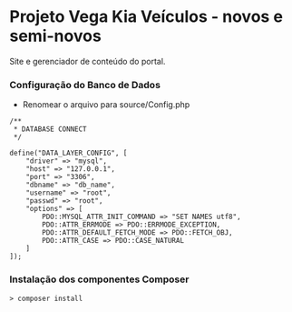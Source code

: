 
# Projeto Vega Kia Veículos - novos e semi-novos

Site e gerenciador de conteúdo do portal.

### Configuração do Banco de Dados
- Renomear o arquivo para source/Config.php
```
/**
 * DATABASE CONNECT
 */

define("DATA_LAYER_CONFIG", [
    "driver" => "mysql",
    "host" => "127.0.0.1",
    "port" => "3306",
    "dbname" => "db_name",
    "username" => "root",
    "passwd" => "root",
    "options" => [
        PDO::MYSQL_ATTR_INIT_COMMAND => "SET NAMES utf8",
        PDO::ATTR_ERRMODE => PDO::ERRMODE_EXCEPTION,
        PDO::ATTR_DEFAULT_FETCH_MODE => PDO::FETCH_OBJ,
        PDO::ATTR_CASE => PDO::CASE_NATURAL
    ]
]);
```
### Instalação dos componentes Composer
```
> composer install
```


